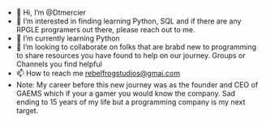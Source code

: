 - 👋 Hi, I’m @Dtmercier
- 👀 I’m interested in finding learning Python, SQL and if there are any RPGLE programers out there, please reach out to me. 
- 🌱 I’m currently learning Python 
- 💞️ I’m looking to collaborate on folks that are brabd new to programming to share resources you have found to help on our journey.  Groups or Channels you find helpful
- 📫 How to reach me rebelfrogstudios@gmai.com
- Note: My career before this new journey was as the founder and CEO of GAEMS which if your a gamer you would know the company.  Sad ending to 15 years of my life but a programming company is my next target. 

<!---
Dtmercier/Dtmercier is a ✨ special ✨ repository because its `README.md` (this file) appears on your GitHub profile.
You can click the Preview link to take a look at your changes.
--->
